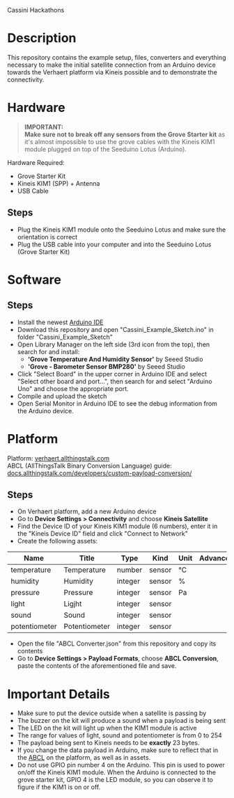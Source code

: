 Cassini Hackathons

# Description
This repository contains the example setup, files, converters and everything necessary to make the initial satellite connection from an Arduino device towards the Verhaert platform via Kineis possible and to demonstrate the connectivity.

# Hardware

> **IMPORTANT:  
> Make sure not to break off any sensors from the Grove Starter kit** as it's almost impossible to use the grove cables with the Kineis KIM1 module plugged on top of the Seeduino Lotus (Arduino).

Hardware Required:
- Grove Starter Kit
- Kineis KIM1 (SPP) + Antenna
- USB Cable

## Steps
- Plug the Kineis KIM1 module onto the Seeduino Lotus and make sure the orientation is correct
- Plug the USB cable into your computer and into the Seeduino Lotus (Grove Starter Kit)

# Software

## Steps
- Install the newest [Arduino IDE](https://www.arduino.cc/en/software)
- Download this repository and open "Cassini_Example_Sketch.ino" in folder "Cassini_Example_Sketch"
- Open Library Manager on the left side (3rd icon from the top), then search for and install:
    - **'Grove Temperature And Humidity Sensor'** by Seeed Studio
    - **'Grove - Barometer Sensor BMP280'** by Seeed Studio
- Click "Select Board" in the upper corner in Arduino IDE and select "Select other board and port...", then search for and select "Arduino Uno" and choose the appropriate port.
- Compile and upload the sketch
- Open Serial Monitor in Arduino IDE to see the debug information from the Arduino device.

# Platform
Platform: [verhaert.allthingstalk.com](https://verhaert.allthingstalk.com)  
ABCL (AllThingsTalk Binary Conversion Language) guide: [docs.allthingstalk.com/developers/custom-payload-conversion/](https://docs.allthingstalk.com/developers/custom-payload-conversion/)

## Steps
- On Verhaert platform, add a new Arduino device
- Go to **Device Settings > Connectivity** and choose **Kineis Satellite**
- Find the Device ID of your Kineis KIM1 module (6 numbers), enter it in the "Kineis Device ID" field and click "Connect to Network"
- Create the following assets:

| Name | Title | Type   | Kind   | Unit | Advanced |
|-------|-------|--------|--------|------|------|
| temperature | Temperature | number | sensor | °C | |
| humidity | Humidity | integer | sensor | % | |
| pressure | Pressure | integer | sensor | Pa | |
| light | Ligjht | integer | sensor | | |
| sound | Sound | integer | sensor | | |
| potentiometer | Potentiometer | integer | sensor | | |

- Open the file "ABCL Converter.json" from this repository and copy its contents
- Go to **Device Settings > Payload Formats**, choose **ABCL Conversion**, paste the contents of the aforementioned file and save.

# Important Details
- Make sure to put the device outside when a satellite is passing by
- The buzzer on the kit will produce a sound when a payload is being sent
- The LED on the kit will light up when the KIM1 module is active
- The range for values of light, sound and potentiometer is from 0 to 254
- The payload being sent to Kineis needs to be **exactly** 23 bytes.
- If you change the data payload in Arduino, make sure to reflect that in the [ABCL](https://docs.allthingstalk.com/developers/custom-payload-conversion/) on the platform, as well as in assets.
- Do not use GPIO pin number 4 on the Arduino. This pin is used to power on/off the Kineis KIM1 module. When the Arduino is connected to the grove starter kit, GPIO 4 is the LED module, so you can observe it to figure if the KIM1 is on or off.